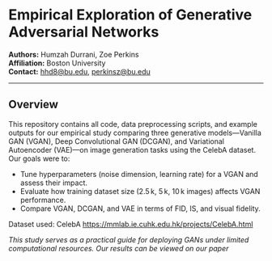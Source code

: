 # Empirical Exploration of Generative Adversarial Networks

**Authors:** Humzah Durrani, Zoe Perkins  
**Affiliation:** Boston University  
**Contact:** hhd8@bu.edu, perkinsz@bu.edu

---

## Overview

This repository contains all code, data preprocessing scripts, and example outputs for our empirical study comparing three generative models—Vanilla GAN (VGAN), Deep Convolutional GAN (DCGAN), and Variational Autoencoder (VAE)—on image generation tasks using the CelebA dataset. Our goals were to:

- Tune hyperparameters (noise dimension, learning rate) for a VGAN and assess their impact.  
- Evaluate how training dataset size (2.5 k, 5 k, 10 k images) affects VGAN performance.  
- Compare VGAN, DCGAN, and VAE in terms of FID, IS, and visual fidelity.

Dataset used: CelebA
https://mmlab.ie.cuhk.edu.hk/projects/CelebA.html

*This study serves as a practical guide for deploying GANs under limited computational resources.*
*Our results can be viewed on our paper*
